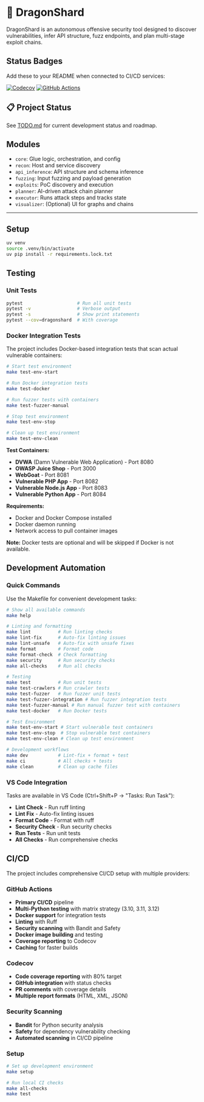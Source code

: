 # 🐉 DragonShard

DragonShard is an autonomous offensive security tool designed to discover vulnerabilities, infer API structure, fuzz endpoints, and plan multi-stage exploit chains.


## Status Badges
Add these to your README when connected to CI/CD services:

[![Codecov](https://codecov.io/gh/meltingscales/dragonshard/branch/main/graph/badge.svg)](https://codecov.io/gh/meltingscales/dragonshard)
[![GitHub Actions](https://github.com/meltingscales/dragonshard/workflows/CI%2FCD%20Pipeline/badge.svg)](https://github.com/meltingscales/dragonshard/actions)

## 📋 Project Status

See [TODO.md](TODO.md) for current development status and roadmap.

## Modules

- `core`: Glue logic, orchestration, and config
- `recon`: Host and service discovery
- `api_inference`: API structure and schema inference
- `fuzzing`: Input fuzzing and payload generation
- `exploits`: PoC discovery and execution
- `planner`: AI-driven attack chain planner
- `executor`: Runs attack steps and tracks state
- `visualizer`: (Optional) UI for graphs and chains

---

## Setup

```bash
uv venv
source .venv/bin/activate
uv pip install -r requirements.lock.txt
```

## Testing

### Unit Tests
```bash
pytest                    # Run all unit tests
pytest -v                 # Verbose output
pytest -s                 # Show print statements
pytest --cov=dragonshard  # With coverage
```

### Docker Integration Tests
The project includes Docker-based integration tests that scan actual vulnerable containers:

```bash
# Start test environment
make test-env-start

# Run Docker integration tests
make test-docker

# Run fuzzer tests with containers
make test-fuzzer-manual

# Stop test environment
make test-env-stop

# Clean up test environment
make test-env-clean
```

**Test Containers:**
- **DVWA** (Damn Vulnerable Web Application) - Port 8080
- **OWASP Juice Shop** - Port 3000
- **WebGoat** - Port 8081
- **Vulnerable PHP App** - Port 8082
- **Vulnerable Node.js App** - Port 8083
- **Vulnerable Python App** - Port 8084

**Requirements:**
- Docker and Docker Compose installed
- Docker daemon running
- Network access to pull container images

**Note:** Docker tests are optional and will be skipped if Docker is not available.

## Development Automation

### Quick Commands
Use the Makefile for convenient development tasks:

```bash
# Show all available commands
make help

# Linting and formatting
make lint          # Run linting checks
make lint-fix      # Auto-fix linting issues
make lint-unsafe   # Auto-fix with unsafe fixes
make format        # Format code
make format-check  # Check formatting
make security      # Run security checks
make all-checks    # Run all checks

# Testing
make test          # Run unit tests
make test-crawlers # Run crawler tests
make test-fuzzer   # Run fuzzer unit tests
make test-fuzzer-integration # Run fuzzer integration tests
make test-fuzzer-manual # Run manual fuzzer test with containers
make test-docker   # Run Docker tests

# Test Environment
make test-env-start # Start vulnerable test containers
make test-env-stop  # Stop vulnerable test containers
make test-env-clean # Clean up test environment

# Development workflows
make dev           # Lint-fix + format + test
make ci            # All checks + tests
make clean         # Clean up cache files
```



### VS Code Integration
Tasks are available in VS Code (Ctrl+Shift+P → "Tasks: Run Task"):
- **Lint Check** - Run ruff linting
- **Lint Fix** - Auto-fix linting issues
- **Format Code** - Format with ruff
- **Security Check** - Run security checks
- **Run Tests** - Run unit tests
- **All Checks** - Run comprehensive checks

## CI/CD

The project includes comprehensive CI/CD setup with multiple providers:

### GitHub Actions
- **Primary CI/CD** pipeline
- **Multi-Python testing** with matrix strategy (3.10, 3.11, 3.12)
- **Docker support** for integration tests
- **Linting** with Ruff
- **Security scanning** with Bandit and Safety
- **Docker image building** and testing
- **Coverage reporting** to Codecov
- **Caching** for faster builds

### Codecov
- **Code coverage reporting** with 80% target
- **GitHub integration** with status checks
- **PR comments** with coverage details
- **Multiple report formats** (HTML, XML, JSON)

### Security Scanning
- **Bandit** for Python security analysis
- **Safety** for dependency vulnerability checking
- **Automated scanning** in CI/CD pipeline

### Setup
```bash
# Set up development environment
make setup

# Run local CI checks
make all-checks
make test
```

